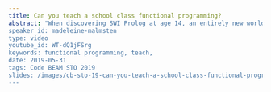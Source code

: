 ```yaml
---
title: Can you teach a school class functional programming?
abstract: "When discovering SWI Prolog at age 14, an entirely new world was opening up in front of me. All of a sudden I could create whatever I wanted, and it was with that experience that I took on the challenge my colleague was throwing at me that Monday morning: Can you teach a school class functional programming?
speaker_id: madeleine-malmsten
type: video
youtube_id: WT-dQ1jFSrg
keywords: functional programming, teach,
date: 2019-05-31
tags: Code BEAM STO 2019
slides: /images/cb-sto-19-can-you-teach-a-school-class-functional-programming-madeleine-malmsten-compressed.pdf
---
```


